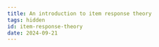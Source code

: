 ```yaml
---
title: An introduction to item response theory
tags: hidden
id: item-response-theory
date: 2024-09-21
---
```







